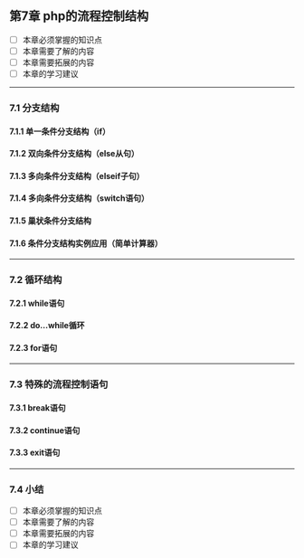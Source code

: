 ## 第7章 php的流程控制结构
- [ ] 本章必须掌握的知识点
- [ ] 本章需要了解的内容
- [ ] 本章需要拓展的内容
- [ ] 本章的学习建议

---

### 7.1 分支结构
#### 7.1.1 单一条件分支结构（if）  
#### 7.1.2 双向条件分支结构（else从句）  
#### 7.1.3 多向条件分支结构（elseif子句）  
#### 7.1.4 多向条件分支结构（switch语句）  
#### 7.1.5 巢状条件分支结构  
#### 7.1.6 条件分支结构实例应用（简单计算器）

---

### 7.2 循环结构
#### 7.2.1 while语句  
#### 7.2.2 do…while循环  
#### 7.2.3 for语句  

---

### 7.3 特殊的流程控制语句
#### 7.3.1 break语句  
#### 7.3.2 continue语句  
#### 7.3.3 exit语句  

---

### 7.4 小结

- [ ] 本章必须掌握的知识点
- [ ] 本章需要了解的内容
- [ ] 本章需要拓展的内容
- [ ] 本章的学习建议